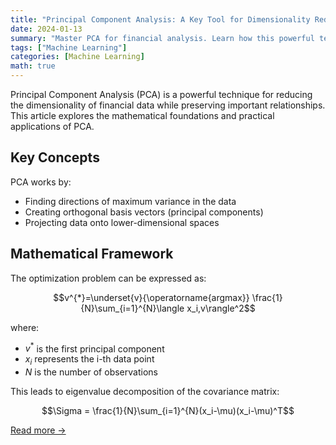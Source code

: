 ```yaml
---
title: "Principal Component Analysis: A Key Tool for Dimensionality Reduction"
date: 2024-01-13
summary: "Master PCA for financial analysis. Learn how this powerful technique can uncover hidden patterns in your data and improve your quantitative models."
tags: ["Machine Learning"]
categories: [Machine Learning]
math: true
---
```


Principal Component Analysis (PCA) is a powerful technique for reducing the dimensionality of financial data while preserving important relationships. This article explores the mathematical foundations and practical applications of PCA.

## Key Concepts

PCA works by:
- Finding directions of maximum variance in the data
- Creating orthogonal basis vectors (principal components)
- Projecting data onto lower-dimensional spaces

## Mathematical Framework

The optimization problem can be expressed as:

$$v^{*}=\underset{v}{\operatorname{argmax}} \frac{1}{N}\sum_{i=1}^{N}\langle x_i,v\rangle^2$$

where:
- $v^{*}$ is the first principal component
- $x_i$ represents the i-th data point
- $N$ is the number of observations

This leads to eigenvalue decomposition of the covariance matrix:

$$\Sigma = \frac{1}{N}\sum_{i=1}^{N}(x_i-\mu)(x_i-\mu)^T$$

[Read more →](https://github.com/SboneloMdluli/Financial-Engineering-Forum-Posts/blob/master/pca.ipynb)
